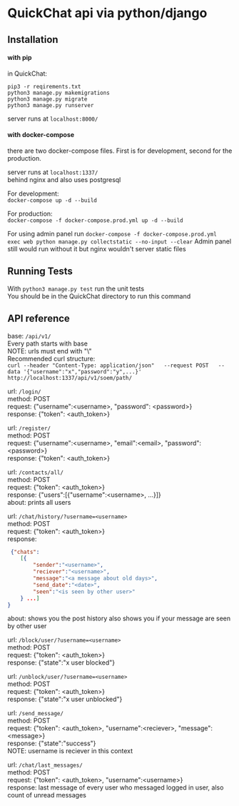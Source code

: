 # QuickChat api via python/django

## Installation
#### with pip
in QuickChat:

`pip3 -r reqirements.txt`  
`python3 manage.py makemigrations`  
`python3 manage.py migrate`  
`python3 manage.py runserver`  

server runs at `localhost:8000/`

#### with docker-compose
there are two docker-compose files. First is for development, second for the production. 

server runs at `localhost:1337/`  
behind nginx and also uses postgresql

For development:   
`docker-compose up -d --build` 

For production:   
`docker-compose -f docker-compose.prod.yml up -d --build` 

For using admin panel run `docker-compose -f docker-compose.prod.yml exec web python manage.py collectstatic --no-input --clear`
Admin panel still would run without it but nginx wouldn't server static files


## Running Tests
With `python3 manage.py test` run the unit tests    
You should be in the QuickChat directory to run this command 

## API reference
base: `/api/v1/`  
Every path starts with base   
NOTE: urls must end with "\\"    
Recommended curl structure:    
`curl --header "Content-Type: application/json"   --request POST   --data '{"username":"x","password":"y",...}'   http://localhost:1337/api/v1/soem/path/`



url: `/login/`   
method: POST    
request: {"username":\<username\>, "password": \<password\>}  
response: {"token": \<auth_token\>}  

url: `/register/`  
method: POST    
request: {"username":\<username\>, "email":\<email\>, "password": \<password\>}  
response: {"token": \<auth_token\>}  

url: `/contacts/all/`    
method: POST  
request:  {"token": \<auth_token\>}  
response: {"users":\[{"username":\<username\>, ...}\]}   
about: prints all users


url: `/chat/history/?username=<username>`   
method: POST  
request:  {"token": \<auth_token\>}  
response:
```json
 {"chats":   
    [{
        "sender":"<username>",   
        "reciever":"<username>",   
        "message":"<a message about old days>",   
        "send_date":"<date>",    
        "seen":"<is seen by other user>"
    } ...]
}

```
about: shows you the post history also shows you if your message are seen by other user

url: `/block/user/?username=<username>`    
method: POST  
request:  {"token": \<auth_token\>}  
response:  {"state":"x user blocked"}

url: `/unblock/user/?username=<username>`    
method: POST  
request:  {"token": \<auth_token\>}  
response:  {"state":"x user unblocked"}

url: `/send_message/`    
method: POST  
request:  {"token": \<auth_token\>, "username":\<reciever\>, "message":\<message\>}  
response:  {"state":"success"}   
NOTE: username is reciever in this context 


url: `/chat/last_messages/`     
method: POST  
request:  {"token": \<auth_token\>, "username":\<username\>}  
response:  last message of every user who messaged logged in user, also count of unread messages

